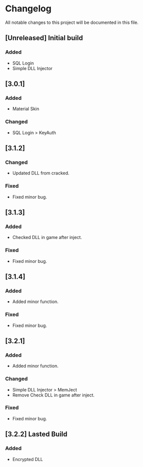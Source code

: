 # Changelog
All notable changes to this project will be documented in this file.
 
## [Unreleased] Initial build
 
### Added
- SQL Login
- Simple DLL Injector  
 
## [3.0.1]
 
### Added
- Material Skin

### Changed  
- SQL Login > KeyAuth

## [3.1.2]
 
### Changed  
- Updated DLL from cracked.

### Fixed
- Fixed minor bug.

## [3.1.3]
 
### Added
- Checked DLL in game after inject.

### Fixed
- Fixed minor bug.

## [3.1.4]
 
### Added
- Added minor function.

### Fixed
- Fixed minor bug.

## [3.2.1]
 
### Added
- Added minor function.

### Changed 
- Simple DLL Injector > MemJect 
- Remove Check DLL in game after inject.

### Fixed
- Fixed minor bug.

## [3.2.2] Lasted Build
 
### Added
- Encrypted DLL

 
